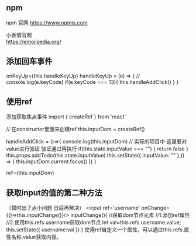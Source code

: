 
## npm
 npm 官网 
  https://www.npmjs.com

小表情官网  
  https://emojipedia.org/
  

## 添加回车事件

  onKeyUp={this.handleKeyUp}
  handleKeyUp = (e) => {
    // console.log(e.keyCode)
    if(e.keyCode === 13){
        this.handleAddClick()
    }
  }

## 使用ref
添加获取焦点事件
  import { createRef } from 'react' 

  // 在constructor里面来创建ref
  this.inputDom = createRef()

   handleAddClick = ()=>{
    console.log(this.inputDom)
    // 实际的项目中 这里要对value进行验证 验证通过再执行
    if(this.state.inputValue === "") {
        return false
    }
    this.props.addTodo(this.state.inputValue)
    this.setState({
        inputValue: ""
    },() => {
        this.inputDom.current.focus()
    })
  }

  ref={this.inputDom}

  ## 获取input的值的第二种方法
  （暂时出了点小问题 日后再解决）
  <input ref='username' onChange={()=>this.inputChange()}/>
    inputChange(){
      //获取dom节点元素
      //1.添加ref属性
      //2.使用this.refs.username获取dom节点
      let val=this.refs.username.value;
      this.setState({
        username:val
      })
    }
  使用ref自定义一个属性，可以通过this.refs.属性名称.value获取内容。


